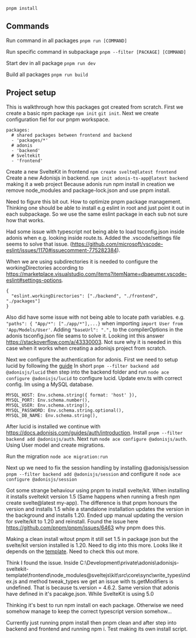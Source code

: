 

`pnpm install`


## Commands

Run command in all packages
`pnpm run [COMMAND]`

Run specific command in subpackage
`pnpm --filter [PACKAGE] [COMMAND]`

Start dev in all package
`pnpm run dev`

Build all packages
`pnpm run build`


## Project setup

This is walkthrough how this packages got created from scratch.
First we create a basic npm package `npm init` `git init`. 
Next we create configuration fiel for our pnpm workspace.

```
packages:
  # shared packages between frontend and backend
  - 'packages/*'
  # adonis
  - 'backend'
  # Sveltekit
  - 'frontend'

```

Create a new SvelteKit in frontend `npm create svelte@latest frontend`
Create a new Adonisjs in backend. `npm init adonis-ts-app@latest backend` making it a web project
Because adonis run npm install in creation we remove node_modules and package-lock.json and use pnpm install.

Need to figure this bit out. How to optimize pnpm package management. Thinking one should be able to install e.g eslint in root and just point it out in each subpackage. So we use the same eslint package in each sub not sure how that works.

Had some issue with typescript not being able to load tsconfig.json inside adonis when e.g. looking inside route.ts. 
Added the .vscode/settings file seems to solve that issue. (https://github.com/microsoft/vscode-eslint/issues/1170#issuecomment-775282384).

When we are using subdirectories it is needed to configure the workingDirectories according to https://marketplace.visualstudio.com/items?itemName=dbaeumer.vscode-eslint#settings-options.

```
{
  "eslint.workingDirectories": ["./backend", "./frontend", "./packages"]
}
```

Also did have some issue with not being able to locate path variables. e.g. `"paths": { "App/*": ["./app/*"],...}` when importing `import User from 'App/Models/User'`. Adding `"baseUrl": ".",` to the compilerOptions in the adonis tsconfig.json file seams to solve it. Looking int this answer https://stackoverflow.com/a/43330003. Not sure why it is needed in this case when it works when creating a adonisjs project from scratch.

Next we configure the authentication for adonis. First we need to setup lucid by following the [guide](https://docs.adonisjs.com/guides/database/introduction) In short `pnpm --filter backend add @adonisjs/lucid` then step into the backend folder and run `node ace configure @adonisjs/lucid` to configure lucid. Update env.ts with correct config. Im using a MySQL database.

```
MYSQL_HOST: Env.schema.string({ format: 'host' }),
MYSQL_PORT: Env.schema.number(),
MYSQL_USER: Env.schema.string(),
MYSQL_PASSWORD: Env.schema.string.optional(),
MYSQL_DB_NAME: Env.schema.string(),
```

After lucid is installed we continue with https://docs.adonisjs.com/guides/auth/introduction. Install `pnpm --filter backend add @adonisjs/auth`. Next run `node ace configure @adonisjs/auth`. Using User model and create migrations.

Run the migration `node ace migration:run`

Next up we need to fix the session handling by installing @adonisjs/session `pnpm --filter backend add @adonisjs/session` and configure it `node ace configure @adonisjs/session`


Got some strange behaviour using pnpm to install svelte/kit. When installing it installs sveltekit version 1.5 (Same happens when running a fresh npm create svelte@latest my-app). The difference is that pnpm honours the version and installs 1.5 while a standalone installation updates the version in the background and installs 1.20. Ended upp manual updating the version for svelte/kit to 1.20 and reinstall. Found the issue here https://github.com/pnpm/pnpm/issues/6463 why pnpm does this.

Making a clean install witout pnpm it still set 1.5 in package json but the svelte/kit version installed is 1.20. Need to dig into this more.
Looks like it depends on the [template](https://github.com/sveltejs/kit/blob/master/packages/create-svelte/templates/default/package.template.json). Need to check this out more. 

Think I found the issue. Inside C:\Development\private\adonis\adonisjs-sveltekit-template\frontend\node_modules\@sveltejs\kit\src\core\sync\write_types\index.js and method tweak_types we get an issue with ts.getModifiers is undefined. That is because ts.version = 4.6.2. Same version that adonis have defined in it's pacakge.json. While SvelteKit is using 5.0

Thinking it's best to run npm install on each package. Otherwise we need somehow manage to keep the correct typescript version somehow...

Currently just running pnpm install then pnpm clean and after step into backend and frontend and running npm i. Test making its own install script.